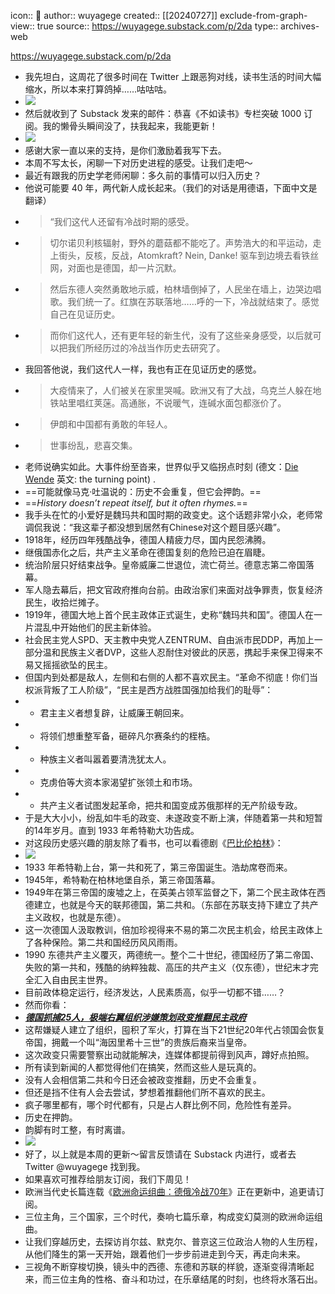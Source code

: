 icon:: 💾
author:: wuyagege
created:: [[20240727]]
exclude-from-graph-view:: true
source:: https://wuyagege.substack.com/p/2da
type:: archives-web

https://wuyagege.substack.com/p/2da

- 我先坦白，这周花了很多时间在 Twitter 上跟恶狗对线，读书生活的时间大幅缩水，所以本来打算鸽掉……咕咕咕。
- [![]({"src":"https://bucketeer-e05bbc84-baa3-437e-9518-adb32be77984.s3.amazonaws.com/public/images/7212909e-ff58-40be-92e0-4fb76fdd2adb_215x235.jpeg","fullscreen":null,"imageSize":null,"height":235,"width":215,"resizeWidth":null,"bytes":6744,"alt":null,"title":null,"type":"image/jpeg","href":null,"belowTheFold":false,"internalRedirect":null})](https://substackcdn.com/image/fetch/f%5Fauto,q%5Fauto:good,fl%5Fprogressive:steep/https%3A%2F%2Fbucketeer-e05bbc84-baa3-437e-9518-adb32be77984.s3.amazonaws.com%2Fpublic%2Fimages%2F7212909e-ff58-40be-92e0-4fb76fdd2adb%5F215x235.jpeg)
- 然后就收到了 Substack 发来的邮件：恭喜《不如读书》专栏突破 1000 订阅。我的懒骨头瞬间没了，扶我起来，我能更新！
- [![]({"src":"https://bucketeer-e05bbc84-baa3-437e-9518-adb32be77984.s3.amazonaws.com/public/images/b6ed473a-9533-4b9d-a3a5-f9899421da20_1740x692.png","fullscreen":null,"imageSize":null,"height":579,"width":1456,"resizeWidth":null,"bytes":261701,"alt":null,"title":null,"type":"image/png","href":null,"belowTheFold":false,"internalRedirect":null})](https://substackcdn.com/image/fetch/f%5Fauto,q%5Fauto:good,fl%5Fprogressive:steep/https%3A%2F%2Fbucketeer-e05bbc84-baa3-437e-9518-adb32be77984.s3.amazonaws.com%2Fpublic%2Fimages%2Fb6ed473a-9533-4b9d-a3a5-f9899421da20%5F1740x692.png)
- 感谢大家一直以来的支持，是你们激励着我写下去。
- 本周不写太长，闲聊一下对历史进程的感受。让我们走吧～
- 最近有跟我的历史学老师闲聊：多久前的事情可以归入历史？
- 他说可能要 40 年，两代新人成长起来。（我们的对话是用德语，下面中文是翻译）
- > “我们这代人还留有冷战时期的感受。
- > 切尔诺贝利核辐射，野外的蘑菇都不能吃了。声势浩大的和平运动，走上街头，反核，反战，Atomkraft? Nein, Danke! 驱车到边境去看铁丝网，对面也是德国，却一片沉默。
- > 然后东德人突然勇敢地示威，柏林墙倒掉了，人民坐在墙上，边哭边唱歌。我们统一了。红旗在苏联落地……呼的一下，冷战就结束了。感觉自己在见证历史。
- > 而你们这代人，还有更年轻的新生代，没有了这些亲身感受，以后就可以把我们所经历过的冷战当作历史去研究了。
- 我回答他说，我们这代人一样，我也有正在见证历史的感觉。
- > 大疫情来了，人们被关在家里哭喊。欧洲又有了大战，乌克兰人躲在地铁站里唱红荚蒾。高通胀，不说暖气，连碱水面包都涨价了。
- > 伊朗和中国都有勇敢的年轻人。
- > 世事纷乱，悲喜交集。
- 老师说确实如此。大事件纷至沓来，世界似乎又临拐点时刻 (德文：[Die Wende](https://en.wikipedia.org/wiki/Peaceful%5FRevolution) 英文: the turning point) .
- ==可能就像马克·吐温说的：历史不会重复，但它会押韵。==
- ==_History doesn’t repeat itself, but it often rhymes._==
- 我手头在忙的小爱好是魏玛共和国时期的政变史。这个话题非常小众，老师常调侃我说：“我这辈子都没想到居然有Chinese对这个题目感兴趣”。
- 1918年，经历四年残酷战争，德国人精疲力尽，国内民怨沸腾。
- 继俄国赤化之后，共产主义革命在德国复刻的危险已迫在眉睫。
- 统治阶层只好结束战争。皇帝威廉二世退位，流亡荷兰。德意志第二帝国落幕。
- 军人隐去幕后，把文官政府推向台前。由政治家们来面对战争罪责，恢复经济民生，收拾烂摊子。
- 1919年，德国大地上首个民主政体正式诞生，史称“魏玛共和国”。德国人在一片混乱中开始他们的民主新体验。
- 社会民主党人SPD、天主教中央党人ZENTRUM、自由派市民DDP，再加上一部分温和民族主义者DVP，这些人忍耐住对彼此的厌恶，携起手来保卫得来不易又摇摇欲坠的民主。
- 但国内到处都是敌人，左侧和右侧的人都不喜欢民主。“革命不彻底！你们当权派背叛了工人阶级”，“民主是西方战胜国强加给我们的耻辱”：
- * 君主主义者想复辟，让威廉王朝回来。
- * 将领们想重整军备，砸碎凡尔赛条约的桎梏。
- * 种族主义者叫嚣着要清洗犹太人。
- * 克虏伯等大资本家渴望扩张领土和市场。
- * 共产主义者试图发起革命，把共和国变成苏俄那样的无产阶级专政。
- 于是大大小小，纷乱如牛毛的政变、未遂政变不断上演，伴随着第一共和短暂的14年岁月。直到 1933 年希特勒大功告成。
- 对这段历史感兴趣的朋友除了看书，也可以看德剧《[巴比伦柏林](https://movie.douban.com/subject/26389403/)》：
- [![]({"src":"https://bucketeer-e05bbc84-baa3-437e-9518-adb32be77984.s3.amazonaws.com/public/images/f9c378f7-a3a9-459f-85ac-4da29905467e_2560x1920.jpeg","fullscreen":null,"imageSize":null,"height":1092,"width":1456,"resizeWidth":null,"bytes":475797,"alt":null,"title":null,"type":"image/jpeg","href":null,"belowTheFold":true,"internalRedirect":null})](https://substackcdn.com/image/fetch/f%5Fauto,q%5Fauto:good,fl%5Fprogressive:steep/https%3A%2F%2Fbucketeer-e05bbc84-baa3-437e-9518-adb32be77984.s3.amazonaws.com%2Fpublic%2Fimages%2Ff9c378f7-a3a9-459f-85ac-4da29905467e%5F2560x1920.jpeg)
- 1933 年希特勒上台，第一共和死了，第三帝国诞生。浩劫席卷而来。
- 1945年，希特勒在柏林地堡自杀，第三帝国落幕。
- 1949年在第三帝国的废墟之上，在英美占领军监督之下，第二个民主政体在西德建立，也就是今天的联邦德国，第二共和。（东部在苏联支持下建立了共产主义政权，也就是东德）。
- 这一次德国人汲取教训，倍加珍视得来不易的第二次民主机会，给民主政体上了各种保险。第二共和国经历风风雨雨。
- 1990 东德共产主义覆灭，两德统一。整个二十世纪，德国经历了第二帝国、失败的第一共和，残酷的纳粹独裁、高压的共产主义（仅东德），世纪末才完全汇入自由民主世界。
- 目前政体稳定运行，经济发达，人民素质高，似乎一切都不错……？
- 然而你看：
- _**[德国抓捕25人，极端右翼组织涉嫌策划政变推翻民主政府](https://www.bbc.com/zhongwen/simp/world-63888072)**_
- 这帮嫌疑人建立了组织，囤积了军火，打算在当下21世纪20年代占领国会恢复帝国，拥戴一个叫“海因里希十三世”的贵族后裔来当皇帝。
- 这次政变只需要警察出动就能解决，连媒体都提前得到风声，蹲好点拍照。
- 所有读到新闻的人都觉得他们在搞笑，然而这些人是玩真的。
- 没有人会相信第二共和今日还会被政变推翻，历史不会重复。
- 但还是挡不住有人会去尝试，梦想着推翻他们所不喜欢的民主。
- 疯子哪里都有，哪个时代都有，只是占人群比例不同，危险性有差异。
- 历史在押韵。
- 韵脚有时工整，有时离谱。
- [![]({"src":"https://bucketeer-e05bbc84-baa3-437e-9518-adb32be77984.s3.amazonaws.com/public/images/682b7035-3e4b-4e8b-899b-1b67aff45e11_1500x1157.jpeg","fullscreen":null,"imageSize":null,"height":1123,"width":1456,"resizeWidth":null,"bytes":249252,"alt":null,"title":null,"type":"image/jpeg","href":null,"belowTheFold":true,"internalRedirect":null})](https://substackcdn.com/image/fetch/f%5Fauto,q%5Fauto:good,fl%5Fprogressive:steep/https%3A%2F%2Fbucketeer-e05bbc84-baa3-437e-9518-adb32be77984.s3.amazonaws.com%2Fpublic%2Fimages%2F682b7035-3e4b-4e8b-899b-1b67aff45e11%5F1500x1157.jpeg)
- 好了，以上就是本周的更新～留言反馈请在 Substack 内进行，或者去 Twitter @wuyagege 找到我。
- 如果喜欢可推荐给朋友订阅，我们下周见！
- 欧洲当代史长篇连载《[欧洲命运组曲：德俄冷战70年](https://wuyagege.substack.com/p/78e)》正在更新中，追更请订阅。
- 三位主角，三个国家，三个时代，奏响七篇乐章，构成变幻莫测的欧洲命运组曲。
- 让我们穿越历史，去探访肖尔兹、默克尔、普京这三位政治人物的人生历程，从他们降生的第一天开始，跟着他们一步步前进走到今天，再走向未来。
- 三视角不断穿梭切换，镜头中的西德、东德和苏联的样貌，逐渐变得清晰起来，而三位主角的性格、奋斗和功过，在乐章结尾的时刻，也终将水落石出。